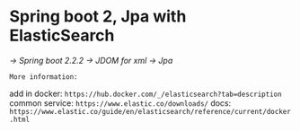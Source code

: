 
# Spring boot 2, Jpa with ElasticSearch

_-> Spring boot 2.2.2
-> JDOM for xml
-> Jpa_ 

    More information: 
  add in docker:
`https://hub.docker.com/_/elasticsearch?tab=description`
  common service:
`https://www.elastic.co/downloads/`
  docs:
`https://www.elastic.co/guide/en/elasticsearch/reference/current/docker.html`